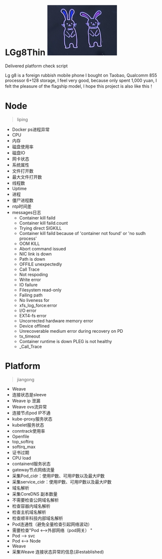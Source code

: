 # LGg8Thin  ![alt text](https://github.com/cai-hd/LGg8Thin/blob/master/logo.png?raw=true)
 Delivered platform check script

 
Lg g8 is a foreign rubbish mobile phone I bought on Taobao, Qualcomm 855 processor 6+128 storage, I feel very good, because only spent 1,000 yuan, I felt the pleasure of the flagship model, I hope this project is also like this！




  


# Node  
> liping
* Docker ps进程异常
* CPU
* 内存
* 磁盘使用率
* 磁盘IO
* 网卡状态
* 系统属性
* 文件打开数
* 最大文件打开数
* 线程数
* Uptime
* 进程
* 僵尸进程数
* ntp时间差
* messages日志
  * Container kill faild
  * Container kill faild.count
  * Trying direct SIGKILL
  * Container kill faild because of 'container not found' or 'no sudh process'
  * OOM KILL
  * Abort command issued
  * NIC link is down
  * Path is down
  * OFFILE unexpectedly
  * Call Trace
  * Not respoding
  * Write error
  * IO failure
  * Filesystem read-only
  * Failing path
  * No liveness for
  * xfs_log_force:error
  * I/O error
  * EXT4-fs error
  * Uncorrected hardware memory error
  * Device offlined
  * Unrecoverable medium error during recovery on PD
  * tx_timeout
  * Container runtime is down PLEG is not healthy
  * _Call_Trace
  
  
# Platform
> jiangong  
* Weave
* 连接状态是sleeve
* Weave ip 泄漏
* Weave ovs流异常
* 连接节点pod IP不通
* kube-proxy服务状态
* kubelet服务状态
* conntrack使用率
* Openfile
* top_softirq
* softirq_max
* 证书过期
* CPU load
* containerd服务状态
* gateway节点网络流量
* 采集Pod_cidr：使用IP数、可用IP数以及最大IP数
* 采集service_cidr：使用IP数、可用IP数以及最大IP数
* 域名解析
* 采集CoreDNS 副本数量
* 不需要检查公网域名解析
* 检查容器内域名解析
* 检查主机域名解析
* 检查顺丰科技内部域名解析
* Pod连通性（避免全量检查引起网络波动）
* 需要检查"Pod <-->外部网络（pod网关） "
* Pod --> svc
* Pod <--> Node
* Weave
* 采集Weave 连接状态异常的信息(非established)
  
